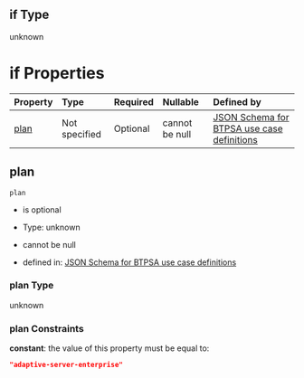 ## if Type

unknown

# if Properties

| Property      | Type          | Required | Nullable       | Defined by                                                                                                                                                                                                                                  |
| :------------ | :------------ | :------- | :------------- | :------------------------------------------------------------------------------------------------------------------------------------------------------------------------------------------------------------------------------------------ |
| [plan](#plan) | Not specified | Optional | cannot be null | [JSON Schema for BTPSA use case definitions](btpsa-usecase-properties-services-items-allof-1-then-allof-41-then-allof-0-if-properties-plan.md "undefined#/properties/services/items/allOf/1/then/allOf/41/then/allOf/0/if/properties/plan") |

## plan



`plan`

*   is optional

*   Type: unknown

*   cannot be null

*   defined in: [JSON Schema for BTPSA use case definitions](btpsa-usecase-properties-services-items-allof-1-then-allof-41-then-allof-0-if-properties-plan.md "undefined#/properties/services/items/allOf/1/then/allOf/41/then/allOf/0/if/properties/plan")

### plan Type

unknown

### plan Constraints

**constant**: the value of this property must be equal to:

```json
"adaptive-server-enterprise"
```
